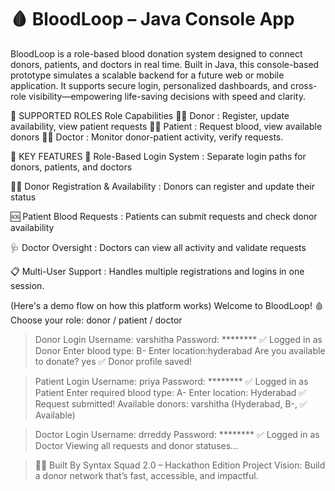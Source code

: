 # 🩸 BloodLoop – Java Console App

BloodLoop is a role-based blood donation system designed to connect donors, patients, and doctors in real time. Built in Java, this console-based prototype simulates a scalable backend for a future web or mobile application. It supports secure login, personalized dashboards, and cross-role visibility—empowering life-saving decisions with speed and clarity.




🔐 SUPPORTED ROLES
Role	Capabilities
🧑‍🦰 Donor   :	Register, update availability, view patient requests
🧑‍🦽 Patient :	Request blood, view available donors
🧑‍⚕️ Doctor  :	Monitor donor-patient activity, verify requests.





🚀 KEY FEATURES
🔑 Role-Based Login System           : Separate login paths for donors, patients, and doctors

🧍‍♂️ Donor Registration & Availability : Donors can register and update their status

🆘 Patient Blood Requests            : Patients can submit requests and check donor availability

🩺 Doctor Oversight                  : Doctors can view all activity and validate requests

📋 Multi-User Support                : Handles multiple registrations and logins in one session.





(Here's a demo flow on how this platform works)
Welcome to BloodLoop! 🩸
Choose your role: donor / patient / doctor

> Donor Login
Username: varshitha
Password: ********
✅ Logged in as Donor
Enter blood type: B-
Enter location:hyderabad
Are you available to donate? yes
✅ Donor profile saved!

> Patient Login
Username: priya
Password: ********
✅ Logged in as Patient
Enter required blood type: A-
Enter location: Hyderabad
✅ Request submitted!
Available donors: varshitha (Hyderabad, B-, ✅ Available)

> Doctor Login
Username: drreddy
Password: ********
✅ Logged in as Doctor
Viewing all requests and donor statuses...

 


> 👩‍💻 Built By
> Syntax Squad 2.0 – Hackathon Edition
>Project Vision: Build a donor network that’s fast, accessible, and impactful.






